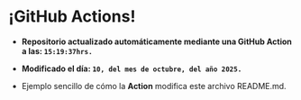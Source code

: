 # ¡GitHub Actions!
* **Repositorio actualizado automáticamente mediante una GitHub Action a las: `15:19:37hrs.`**
* **Modificado el día: `10, del mes de octubre, del año 2025.`**

* Ejemplo sencillo de cómo la **Action** modifica este archivo README.md.
